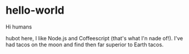 # hello-world

Hi humans

hubot here, I like Node.js and Coffeescript (that's what I'n nade of!).
I've had tacos on the  moon and find then far superior to Earth tacos.
